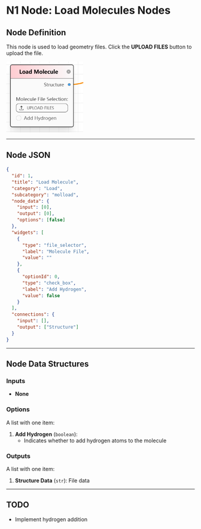 # **N1 Node: Load Molecules Nodes**

## **Node Definition**

This node is used to load geometry files. Click the **UPLOAD FILES** button to upload the file.

<img title="" src="../images/N1.jpg" alt="Node Illustration" width="206">

---

## **Node JSON**

```json
{
  "id": 1,
  "title": "Load Molecule",
  "category": "Load",
  "subcategory": "molload",
  "node_data": {
    "input": [0],
    "output": [0],
    "options": [false]
  },
  "widgets": [
    {
      "type": "file_selector",
      "label": "Molecule File",
      "value": ""
    },
    {
      "optionId": 0,
      "type": "check_box",
      "label": "Add Hydrogen",
      "value": false
    }
  ],
  "connections": {
    "input": [],
    "output": ["Structure"]
  }
}
```

---

## **Node Data Structures**

### **Inputs**

- **None**  

### **Options**

A list with one item:  

1. **Add Hydrogen** (`boolean`):  
   - Indicates whether to add hydrogen atoms to the molecule  

### **Outputs**

A list with one item:  

1. **Structure Data** (`str`): File data  

---

## **TODO**

- Implement hydrogen addition  
